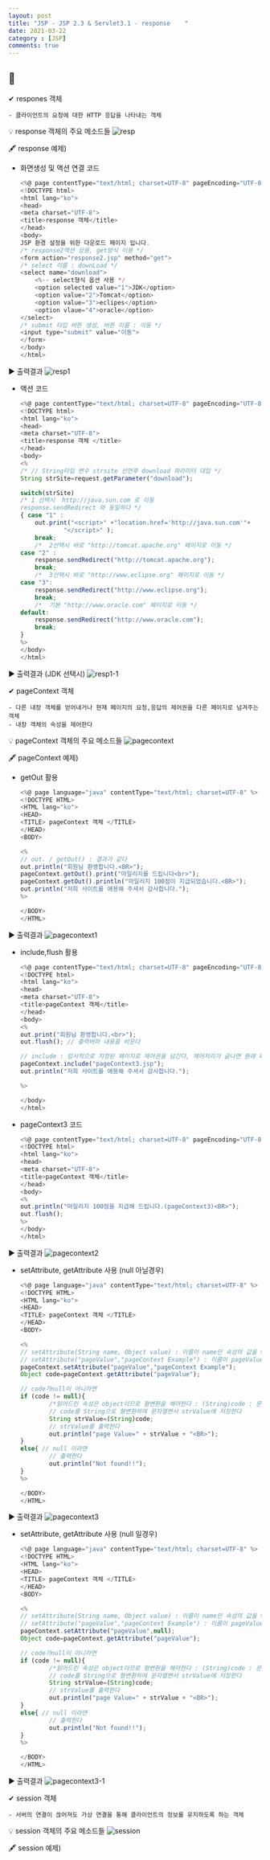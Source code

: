 ```yaml
---
layout: post
title: "JSP - JSP 2.3 & Servlet3.1 - response    "
date: 2021-03-22
category : [JSP]
comments: true
---
```


## 🔷  

✔  respones 객체

    - 클라이언트의 요청에 대한 HTTP 응답을 나타내는 객체

💡 response 객체의 주요 메소드들
![resp](https://user-images.githubusercontent.com/65608960/112094143-0eaab080-8bde-11eb-833f-b18b41279f70.JPG)

🖋 response 예제)

- 화면생성 및 액션 연결 코드
    ```js
    <%@ page contentType="text/html; charset=UTF-8" pageEncoding="UTF-8"%>
    <!DOCTYPE html>
    <html lang="ko">
    <head>
    <meta charset="UTF-8">
    <title>response 객체</title>
    </head>
    <body>
    JSP 환경 설정을 위한 다운로드 페이지 입니다.
    /* response2액션 상용, get방식 이용 */
    <form action="response2.jsp" method="get">
    /* select 이름 : downLoad */
    <select name="download">
        <%-- select형식 옵션 사용 */
        <option selected value="1">JDK</option>
        <option value="2">Tomcat</option>
        <option value="3">eclipes</option>
        <option vlaue="4">oracle</option>
    </select>
    /* submit 타입 버튼 생성, 버튼 이름 : 이동 */
    <input type="submit" value="이동">
    </form>
    </body>
    </html>
    ```
▶ 출력결과
![resp1](https://user-images.githubusercontent.com/65608960/112096417-90e8a400-8be1-11eb-80ec-3aedb887d8df.png)

- 액션 코드
    ```js
    <%@ page contentType="text/html; charset=UTF-8" pageEncoding="UTF-8"%>
    <!DOCTYPE html>
    <html lang="ko">
    <head>
    <meta charset="UTF-8">
    <title>response 객체 </title>
    </head>
    <body>
    <%
    /* // String타입 변수 strsite 선언후 download 파라미터 대입 */
    String strSite=request.getParameter("download");

    switch(strSite)
    /* 1 선택시  http://java.sun.com 로 이동
    response.sendRedirect 와 동일하다 */
    { case "1" : 
        out.print("<script>" +"location.href='http://java.sun.com'"+	
                "</script>" );
        break;
        /*  2선택시 바로 "http://tomcat.apache.org" 페이지로 이동 */
    case "2" :
        response.sendRedirect("http://tomcat.apache.org");
        break;
        /*  3선택시 바로 "http://www.eclipse.org" 페이지로 이동 */
    case "3":
        response.sendRedirect("http://www.eclipse.org");
        break;
        /*  기본 "http://www.oracle.com" 페이지로 이동 */
    default:
        response.sendRedirect("http://www.oracle.com");
        break;
    }
    %>
    </body>
    </html>
    ```
▶ 출력결과 (JDK 선택시)
![resp1-1](https://user-images.githubusercontent.com/65608960/112096413-90500d80-8be1-11eb-892e-3f3063b12721.JPG)

✔  pageContext 객체

    - 다른 내장 객체를 얻어내거나 현재 페이지의 요청,응답의 제어권을 다른 페이지로 넘겨주는 객체
    - 내장 객체의 속성을 제어한다

💡 pageContext 객체의 주요 메소드들
![pagecontext](https://user-images.githubusercontent.com/65608960/112099057-2dad4080-8be6-11eb-9b76-750555a20274.JPG)

🖋 pageContext 예제)

- getOut 활용
    ```js
    <%@ page language="java" contentType="text/html; charset=UTF-8" %>
    <!DOCTYPE HTML>
    <HTML lang="ko">
    <HEAD>
    <TITLE> pageContext 객체 </TITLE>
    </HEAD>
    <BODY>

    <% 
    // out. / getOut() : 결과가 같다
    out.println("회원님 환영합니다.<BR>");
    pageContext.getOut().print("마일리지를 드립니다<br>");
    pageContext.getOut().println("마일리지 100점이 지급되었습니다.<BR>");
    out.println("저희 사이트를 애용해 주셔서 감사합니다.");
    %>

    </BODY>
    </HTML>
    ```
▶ 출력결과 
![pagecontext1](https://user-images.githubusercontent.com/65608960/112100513-94335e00-8be8-11eb-94e4-45e37e22f794.JPG)

- include,flush 활용
    ```js
    <%@ page contentType="text/html; charset=UTF-8" pageEncoding="UTF-8"%>
    <!DOCTYPE html>
    <html lang="ko">
    <head>
    <meta charset="UTF-8">
    <title>pageContext 객체</title>
    </head>
    <body>
    <%
    out.print("회원님 환영합니다.<br>");
    out.flush(); // 출력버퍼 내용을 비운다

    // include : 임시적으로 지정된 페이지로 제어권을 넘긴다, 제어처리가 긑나면 원래 페이지로 제어권이 넘어온다
    pageContext.include("pageContext3.jsp");
    out.println("저희 사이트를 애용해 주셔서 감사합니다.");

    %>

    </body>
    </html>
    ```
- pageContext3 코드
    ```js
    <%@ page contentType="text/html; charset=UTF-8" pageEncoding="UTF-8"%>
    <!DOCTYPE html>
    <html lang="ko">
    <head>
    <meta charset="UTF-8">
    <title>pageContext 객체</title>
    </head>
    <body>
    <% 
    out.println("마일리지 100점을 지급해 드립니다.(pageContext3)<BR>");
    out.flush();
    %>
    </body>
    </html>
    ```
▶ 출력결과 
![pagecontext2](https://user-images.githubusercontent.com/65608960/112100515-94cbf480-8be8-11eb-8195-fa30f55bfed8.JPG)

- setAttribute, getAttribute 사용 (null 아닐경우)
    ```js
    <%@ page language="java" contentType="text/html; charset=UTF-8" %>
    <!DOCTYPE HTML>
    <HTML lang="ko">
    <HEAD>
    <TITLE> pageContext 객체 </TITLE>
    </HEAD>
    <BODY>

    <%
    // setAttribute(String name, Object value) : 이름이 name인 속성의 값을 value로 지정한다
    // setAttribute("pageValue","pageContext Example") : 이름이 pageValue인 속성의 값을 pageContext Example로 지정한다
    pageContext.setAttribute("pageValue","pageContext Example");
    Object code=pageContext.getAttribute("pageValue");

    // code가null이 아니라면
    if (code != null){
            /*읽어드린 속성은 object이므로 형변환을 해야한다 : (String)code : 문자열로 형변환  */
            // code를 String으로 형변환하여 문자열변서 strValue에 저장한다
            String strValue=(String)code;
            // strValue를 출력한다
            out.println("page Value=" + strValue + "<BR>");
    }
    else{ // null 이라면
            // 출력한다
            out.println("Not found!!");
    }
    %>

    </BODY>
    </HTML>
    ```

▶ 출력결과 
![pagecontext3](https://user-images.githubusercontent.com/65608960/112101699-6e0ebd80-8bea-11eb-91d7-6151c58aa368.JPG)


- setAttribute, getAttribute 사용 (null 일경우)
    ```js
    <%@ page language="java" contentType="text/html; charset=UTF-8" %>
    <!DOCTYPE HTML>
    <HTML lang="ko">
    <HEAD>
    <TITLE> pageContext 객체 </TITLE>
    </HEAD>
    <BODY>

    <%
    // setAttribute(String name, Object value) : 이름이 name인 속성의 값을 value로 지정한다
    // setAttribute("pageValue","pageContext Example") : 이름이 pageValue인 속성의 값을 pageContext Example로 지정한다
    pageContext.setAttribute("pageValue",null);
    Object code=pageContext.getAttribute("pageValue");

    // code가null이 아니라면
    if (code != null){
            /*읽어드린 속성은 object이므로 형변환을 해야한다 : (String)code : 문자열로 형변환  */
            // code를 String으로 형변환하여 문자열변서 strValue에 저장한다
            String strValue=(String)code;
            // strValue를 출력한다
            out.println("page Value=" + strValue + "<BR>");
    }
    else{ // null 이라면
            // 출력한다
            out.println("Not found!!");
    }
    %>

    </BODY>
    </HTML>
    ```
▶ 출력결과 
![pagecontext3-1](https://user-images.githubusercontent.com/65608960/112101697-6d762700-8bea-11eb-98c1-f94c456aa5b4.JPG)


✔ session 객체

    - 서버의 연결이 끊어져도 가상 연결을 통해 클라이언트의 정보를 유지하도록 하는 객체

💡 session 객체의 주요 메소드들
![session](https://user-images.githubusercontent.com/65608960/112101855-b4641c80-8bea-11eb-96f1-8335efc5f698.JPG)


🖋 session 예제)
